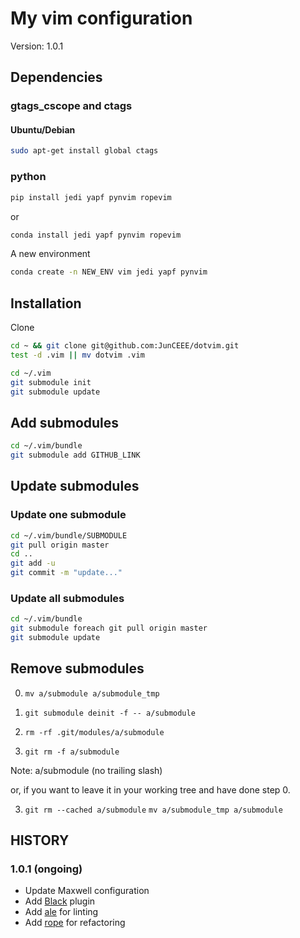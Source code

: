 # My vim configuration
Version: 1.0.1

## Dependencies
### gtags_cscope and ctags
#### Ubuntu/Debian
```bash
sudo apt-get install global ctags
```

### python
```bash
pip install jedi yapf pynvim ropevim
```
or
```bash
conda install jedi yapf pynvim ropevim
```

A new environment

```bash
conda create -n NEW_ENV vim jedi yapf pynvim
```

## Installation
Clone

```bash
cd ~ && git clone git@github.com:JunCEEE/dotvim.git
test -d .vim || mv dotvim .vim
```

```bash
cd ~/.vim
git submodule init
git submodule update
```

## Add submodules
```bash
cd ~/.vim/bundle
git submodule add GITHUB_LINK
```

## Update submodules
### Update one submodule
```bash
cd ~/.vim/bundle/SUBMODULE
git pull origin master
cd ..
git add -u
git commit -m "update..."
```

### Update all submodules
```bash
cd ~/.vim/bundle
git submodule foreach git pull origin master
git submodule update
```


## Remove submodules
0. `mv a/submodule a/submodule_tmp`


1. `git submodule deinit -f -- a/submodule`
2. `rm -rf .git/modules/a/submodule`
3. `git rm -f a/submodule`


Note: a/submodule (no trailing slash)

or, if you want to leave it in your working tree and have done step 0.

3. `git rm --cached a/submodule` `mv a/submodule_tmp a/submodule`

## HISTORY
### 1.0.1 (ongoing)
- Update Maxwell configuration
- Add [Black](https://github.com/psf/black) plugin
- Add [ale](https://github.com/dense-analysis/ale.git) for linting
- Add [rope](https://github.com/python-rope/ropevim.git) for refactoring
